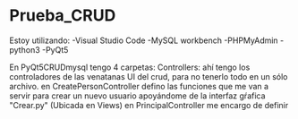 # Prueba_CRUD

Estoy utilizando:
	-Visual Studio Code
	-MySQL workbench
	-PHPMyAdmin
	-python3
	-PyQt5
	
	
En PyQt5CRUDmysql tengo 4 carpetas:
	Controllers:
		ahí tengo los controladores de las venatanas UI del crud, 
    para no tenerlo todo en un sólo archivo.
    en CreatePersonController defino las funciones que me van a servir para crear un nuevo usuario apoyándome de la  interfaz gŕafica "Crear.py" (Ubicada en Views)
    en PrincipalController me encargo de definir 
    








